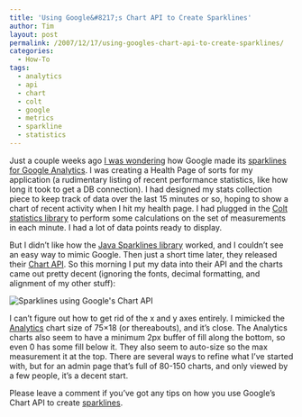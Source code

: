 ```yaml
---
title: 'Using Google&#8217;s Chart API to Create Sparklines'
author: Tim
layout: post
permalink: /2007/12/17/using-googles-chart-api-to-create-sparklines/
categories:
  - How-To
tags:
  - analytics
  - api
  - chart
  - colt
  - google
  - metrics
  - sparkline
  - statistics
---
```

Just a couple weeks ago [I was wondering][1] how Google made its [sparklines for Google Analytics][2]. I was creating a Health Page of sorts for my application (a rudimentary listing of recent performance statistics, like how long it took to get a DB connection). I had designed my stats collection piece to keep track of data over the last 15 minutes or so, hoping to show a chart of recent activity when I hit my health page. I had plugged in the [Colt statistics library][3] to perform some calculations on the set of measurements in each minute. I had a lot of data points ready to display.

But I didn&#8217;t like how the [Java Sparklines library][4] worked, and I couldn&#8217;t see an easy way to mimic Google. Then just a short time later, they released their [Chart API][5]. So this morning I put my data into their API and the charts came out pretty decent (ignoring the fonts, decimal formatting, and alignment of my other stuff):

![Sparklines using Google's Chart API][6]

I can&#8217;t figure out how to get rid of the x and y axes entirely. I mimicked the [Analytics][7] chart size of 75&#215;18 (or thereabouts), and it&#8217;s close. The Analytics charts also seem to have a minimum 2px buffer of fill along the bottom, so even 0 has some fill below it. They also seem to auto-size so the max measurement it at the top. There are several ways to refine what I&#8217;ve started with, but for an admin page that&#8217;s full of 80-150 charts, and only viewed by a few people, it&#8217;s a decent start.

Please leave a comment if you&#8217;ve got any tips on how you use Google&#8217;s Chart API to create [sparklines][8].

 [1]: http://twitter.com/timshadel/statuses/411633902
 [2]: http://www.flickr.com/photos/timshadel/2003400791/
 [3]: http://dsd.lbl.gov/~hoschek/colt/
 [4]: http://www.representqueens.com/spark/
 [5]: http://code.google.com/apis/chart/
 [6]: http://timshadel.com/wp-content/uploads/2007/12/2110517181_1e7c88c4f1.jpg?v=0
 [7]: http://analytics.google.com
 [8]: http://www.edwardtufte.com/bboard/q-and-a-fetch-msg?msg_id=0001OR
